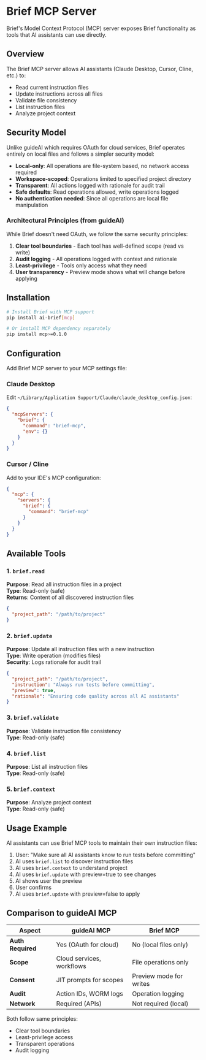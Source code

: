 # Brief MCP Server

Brief's Model Context Protocol (MCP) server exposes Brief functionality as tools that AI assistants can use directly.

## Overview

The Brief MCP server allows AI assistants (Claude Desktop, Cursor, Cline, etc.) to:
- Read current instruction files
- Update instructions across all files
- Validate file consistency
- List instruction files
- Analyze project context

## Security Model

Unlike guideAI which requires OAuth for cloud services, Brief operates entirely on local files and follows a simpler security model:

- **Local-only**: All operations are file-system based, no network access required
- **Workspace-scoped**: Operations limited to specified project directory
- **Transparent**: All actions logged with rationale for audit trail
- **Safe defaults**: Read operations allowed, write operations logged
- **No authentication needed**: Since all operations are local file manipulation

### Architectural Principles (from guideAI)

While Brief doesn't need OAuth, we follow the same security principles:

1. **Clear tool boundaries** - Each tool has well-defined scope (read vs write)
2. **Audit logging** - All operations logged with context and rationale
3. **Least-privilege** - Tools only access what they need
4. **User transparency** - Preview mode shows what will change before applying

## Installation

```bash
# Install Brief with MCP support
pip install ai-brief[mcp]

# Or install MCP dependency separately
pip install mcp>=0.1.0
```

## Configuration

Add Brief MCP server to your MCP settings file:

### Claude Desktop

Edit `~/Library/Application Support/Claude/claude_desktop_config.json`:

```json
{
  "mcpServers": {
    "brief": {
      "command": "brief-mcp",
      "env": {}
    }
  }
}
```

### Cursor / Cline

Add to your IDE's MCP configuration:

```json
{
  "mcp": {
    "servers": {
      "brief": {
        "command": "brief-mcp"
      }
    }
  }
}
```

## Available Tools

### 1. `brief.read`

**Purpose**: Read all instruction files in a project  
**Type**: Read-only (safe)  
**Returns**: Content of all discovered instruction files

```json
{
  "project_path": "/path/to/project"
}
```

### 2. `brief.update`

**Purpose**: Update all instruction files with a new instruction  
**Type**: Write operation (modifies files)  
**Security**: Logs rationale for audit trail

```json
{
  "project_path": "/path/to/project",
  "instruction": "Always run tests before committing",
  "preview": true,
  "rationale": "Ensuring code quality across all AI assistants"
}
```

### 3. `brief.validate`

**Purpose**: Validate instruction file consistency  
**Type**: Read-only (safe)

### 4. `brief.list`

**Purpose**: List all instruction files  
**Type**: Read-only (safe)

### 5. `brief.context`

**Purpose**: Analyze project context  
**Type**: Read-only (safe)

## Usage Example

AI assistants can use Brief MCP tools to maintain their own instruction files:

1. User: "Make sure all AI assistants know to run tests before committing"
2. AI uses `brief.list` to discover instruction files
3. AI uses `brief.context` to understand project
4. AI uses `brief.update` with preview=true to see changes
5. AI shows user the preview
6. User confirms
7. AI uses `brief.update` with preview=false to apply

## Comparison to guideAI MCP

| Aspect | guideAI MCP | Brief MCP |
|--------|-------------|-----------|
| **Auth Required** | Yes (OAuth for cloud) | No (local files only) |
| **Scope** | Cloud services, workflows | File operations only |
| **Consent** | JIT prompts for scopes | Preview mode for writes |
| **Audit** | Action IDs, WORM logs | Operation logging |
| **Network** | Required (APIs) | Not required (local) |

Both follow same principles:
- Clear tool boundaries
- Least-privilege access
- Transparent operations
- Audit logging
